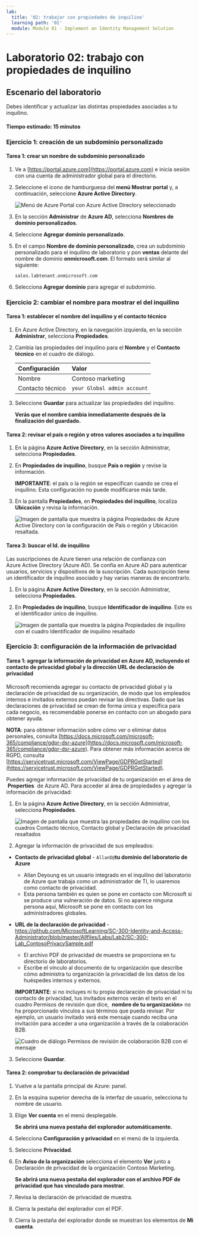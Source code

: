 ```yaml
---
lab:
  title: '02: trabajar con propiedades de inquilino'
  learning path: '01'
  module: Module 01 - Implement an Identity Management Solution
---
```


# Laboratorio 02: trabajo con propiedades de inquilino

## Escenario del laboratorio

Debes identificar y actualizar las distintas propiedades asociadas a tu inquilino.

#### Tiempo estimado: 15 minutos

### Ejercicio 1: creación de un subdominio personalizado 

#### Tarea 1: crear un nombre de subdominio personalizado

1. Ve a [https://portal.azure.com](https://portal.azure.com) e inicia sesión con una cuenta de administrador global para el directorio.

1. Seleccione el icono de hamburguesa del **menú Mostrar portal** y, a continuación, seleccione **Azure Active Directory**.

    ![Menú de Azure Portal con Azure Active Directory seleccionado](./media/azure-portal-menu-aad.png)

1. En la sección **Administrar** de **Azure AD**, selecciona **Nombres de dominio personalizados**.

1. Seleccione **Agregar dominio personalizado**.

1. En el campo **Nombre de dominio personalizado**, crea un subdominio personalizado para el inquilino de laboratorio y pon **ventas** delante del nombre de dominio **onmicrosoft.com**.  El formato será similar al siguiente:

    ```
    sales.labtenant.onmicrosoft.com
    ```

1. Selecciona **Agregar dominio** para agregar el subdominio.


### Ejercicio 2: cambiar el nombre para mostrar el del inquilino

#### Tarea 1: establecer el nombre del inquilino y el contacto técnico

1. En Azure Active Directory, en la navegación izquierda, en la sección **Administrar**, selecciona **Propiedades**.

1. Cambia las propiedades del inquilino para el **Nombre** y el **Contacto técnico** en el cuadro de diálogo.

    | **Configuración** | **Valor** |
    | :--- | :--- |
    | Nombre | Contoso marketing |
    | Contacto técnico | `your Global admin account` |

1. Seleccione **Guardar** para actualizar las propiedades del inquilino.

   **Verás que el nombre cambia inmediatamente después de la finalización del guardado.**

#### Tarea 2: revisar el país o región y otros valores asociados a tu inquilino

1. En la página **Azure Active Directory**, en la sección Administrar, selecciona **Propiedades**.

2. En **Propiedades de inquilino**, busque **País o región** y revise la información.

    **IMPORTANTE**: el país o la región se especifican cuando se crea el inquilino. Esta configuración no puede modificarse más tarde.

3. En la pantalla **Propiedades**, en **Propiedades del inquilino**, localiza **Ubicación** y revisa la información.

    ![Imagen de pantalla que muestra la página Propiedades de Azure Active Directory con la configuración de País o región y Ubicación resaltada.](./media/azure-active-directory-properties-country-location.png)

#### Tarea 3: buscar el Id. de inquilino

Las suscripciones de Azure tienen una relación de confianza con Azure Active Directory (Azure AD). Se confía en Azure AD para autenticar usuarios, servicios y dispositivos de la suscripción. Cada suscripción tiene un identificador de inquilino asociado y hay varias maneras de encontrarlo.

1. En la página **Azure Active Directory**, en la sección Administrar, selecciona **Propiedades**.

2. En **Propiedades de inquilino**, busque **Identificador de inquilino**. Este es el identificador único de inquilino.

    ![Imagen de pantalla que muestra la página Propiedades de inquilino con el cuadro Identificador de inquilino resaltado](./media/portal-tenant-id.png)

### Ejercicio 3: configuración de la información de privacidad

#### Tarea 1: agregar la información de privacidad en Azure AD, incluyendo el contacto de privacidad global y la dirección URL de declaración de privacidad

Microsoft recomienda agregar su contacto de privacidad global y la declaración de privacidad de su organización, de modo que los empleados internos e invitados externos puedan revisar las directivas. Dado que las declaraciones de privacidad se crean de forma única y específica para cada negocio, es recomendable ponerse en contacto con un abogado para obtener ayuda.

   **NOTA**: para obtener información sobre cómo ver o eliminar datos personales, consulta [https://docs.microsoft.com/microsoft-365/compliance/gdpr-dsr-azure](https://docs.microsoft.com/microsoft-365/compliance/gdpr-dsr-azure). Para obtener más información acerca de RGPD, consulta [https://servicetrust.microsoft.com/ViewPage/GDPRGetStarted](https://servicetrust.microsoft.com/ViewPage/GDPRGetStarted).

Puedes agregar información de privacidad de tu organización en el área de  **Properties**  de Azure AD. Para acceder al área de propiedades y agregar la información de privacidad:

1. En la página **Azure Active Directory**, en la sección Administrar, selecciona **Propiedades**.

    ![Imagen de pantalla que muestra las propiedades de inquilino con los cuadros Contacto técnico, Contacto global y Declaración de privacidad resaltados](./media/properties-area.png)

2. Agregar la información de privacidad de sus empleados:

- **Contacto de privacidad global** - `AllanD@`**tu dominio del laboratorio de Azure**
     - Allan Deyoung es un usuario integrado en el inquilino del laboratorio de Azure que trabaja como un administrador de TI, lo usaremos como contacto de privacidad.
     - Esta persona también es quien se pone en contacto con Microsoft si se produce una vulneración de datos. Si no aparece ninguna persona aquí, Microsoft se pone en contacto con los administradores globales.

- **URL de la declaración de privacidad** -  <https://github.com/MicrosoftLearning/SC-300-Identity-and-Access-Administrator/blob/master/Allfiles/Labs/Lab2/SC-300-Lab_ContosoPrivacySample.pdf>

     - El archivo PDF de privacidad de muestra se proporciona en tu directorio de laboratorios.
     - Escribe el vínculo al documento de tu organización que describe cómo administra tu organización la privacidad de los datos de los huéspedes internos y externos.

    **IMPORTANTE**: si no incluyes ni tu propia declaración de privacidad ni tu contacto de privacidad, tus invitados externos verán el texto en el cuadro Permisos de revisión que dice,  **nombre de tu organización\>** no ha proporcionado vínculos a sus términos que pueda revisar. Por ejemplo, un usuario invitado verá este mensaje cuando reciba una invitación para acceder a una organización a través de la colaboración B2B.

    ![Cuadro de diálogo Permisos de revisión de colaboración B2B con el mensaje](./media/active-directory-no-privacy-statement-or-contact.png)

3. Seleccione **Guardar**.

#### Tarea 2: comprobar tu declaración de privacidad

1. Vuelve a la pantalla principal de Azure: panel.
2. En la esquina superior derecha de la interfaz de usuario, selecciona tu nombre de usuario.
3. Elige **Ver cuenta** en el menú desplegable.

     **Se abrirá una nueva pestaña del explorador automáticamente.**

4. Selecciona **Configuración y privacidad** en el menú de la izquierda.
5. Seleccione **Privacidad**.
6. En **Aviso de la organización** selecciona el elemento **Ver** junto a Declaración de privacidad de la organización Contoso Marketing.

     **Se abrirá una nueva pestaña del explorador con el archivo PDF de privacidad que has vinculado para mostrar.**

7. Revisa la declaración de privacidad de muestra.
8. Cierra la pestaña del explorador con el PDF.
9. Cierra la pestaña del explorador donde se muestran los elementos de **Mi cuenta**.
